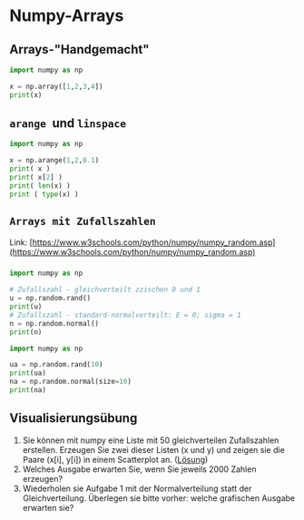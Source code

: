 # Numpy-Arrays

## Arrays-"Handgemacht"

```python
import numpy as np

x = np.array([1,2,3,4])
print(x)
```

## `arange `und `linspace`

```python
import numpy as np

x = np.arange(1,2,0.1)
print( x )
print( x[2] )
print( len(x) )
print ( type(x) )
```

## `Arrays mit Zufallszahlen`

Link: [https://www.w3schools.com/python/numpy/numpy_random.asp](https://www.w3schools.com/python/numpy/numpy_random.asp)

###

```python
import numpy as np

# Zufallszahl - gleichverteilt zzischen 0 und 1
u = np.random.rand()
print(u)
# Zufallszahl - standard-normalverteilt: E = 0; sigma = 1
n = np.random.normal()
print(n)
```

```python
import numpy as np

ua = np.random.rand(10)
print(ua)
na = np.random.normal(size=10)
print(na)
```

## Visualisierungsübung



1. Sie können mit numpy  eine Liste mit 50 gleichverteilen Zufallszahlen erstellen. Erzeugen Sie zwei dieser Listen (x und y) und zeigen sie die Paare (x\[i], y\[i]) in einem Scatterplot an. ([Lösung](../../vertiefungen/loesungen-und-vertiefungen.md#scatterplot-von-paaren-aus-zufallszahlen))
2. Welches Ausgabe erwarten Sie, wenn Sie jeweils 2000 Zahlen erzeugen?
3. Wiederholen sie Aufgabe 1 mit der Normalverteilung statt der Gleichverteilung. Überlegen sie  bitte vorher: welche grafischen Ausgabe erwarten sie?
